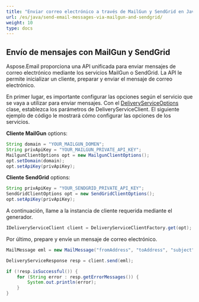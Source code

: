 ```yaml
---
title: "Enviar correo electrónico a través de MailGun y SendGrid en Java"
url: /es/java/send-email-messages-via-mailgun-and-sendgrid/
weight: 10
type: docs
---
```


## **Envío de mensajes con MailGun y SendGrid**

Aspose.Email proporciona una API unificada para enviar mensajes de correo electrónico mediante los servicios MailGun o SendGrid. La API le permite inicializar un cliente, preparar y enviar el mensaje de correo electrónico.

En primer lugar, es importante configurar las opciones según el servicio que se vaya a utilizar para enviar mensajes. Con el [DeliveryServiceOptions](https://reference.aspose.com/email/java/com.aspose.email/deliveryserviceoptions/) clase, establezca los parámetros de DeliveryServiceClient. El siguiente ejemplo de código le mostrará cómo configurar las opciones de los servicios.

**Cliente MailGun** options:

```java
String domain = "YOUR_MAILGUN_DOMEN";
String privApiKey = "YOUR_MAILGUN_PRIVATE_API_KEY";
MailgunClientOptions opt = new MailgunClientOptions();
opt.setDomain(domain);
opt.setApiKey(privApiKey);
```

**Cliente SendGrid** options:

```java
String privApiKey = "YOUR_SENDGRID_PRIVATE_API_KEY";
SendGridClientOptions opt = new SendGridClientOptions();
opt.setApiKey(privApiKey);
```
A continuación, llame a la instancia de cliente requerida mediante el generador.

```java
IDeliveryServiceClient client = DeliveryServiceClientFactory.get(opt);
```
Por último, prepare y envíe un mensaje de correo electrónico.

```java
MailMessage eml = new MailMessage("fromAddress", "toAddress", "subject", "body");

DeliveryServiceResponse resp = client.send(eml);

if (!resp.isSuccessful()) {
    for (String error : resp.getErrorMessages()) {
        System.out.println(error);
    }
}
```


